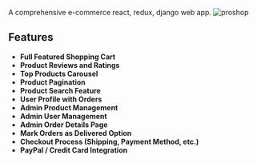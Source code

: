 A comprehensive e-commerce react, redux, django web app.
![proshop](https://github.com/cagatayiscann/proshop/assets/64129421/7643f930-83d0-48d1-be74-d6989bbfba36)


## Features

- **Full Featured Shopping Cart**
- **Product Reviews and Ratings**
- **Top Products Carousel**
- **Product Pagination**
- **Product Search Feature**
- **User Profile with Orders**
- **Admin Product Management**
- **Admin User Management**
- **Admin Order Details Page**
- **Mark Orders as Delivered Option**
- **Checkout Process (Shipping, Payment Method, etc.)**
- **PayPal / Credit Card Integration**
